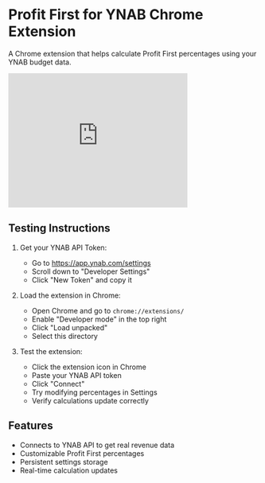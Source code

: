 # Profit First for YNAB Chrome Extension

A Chrome extension that helps calculate Profit First percentages using your YNAB budget data.
<iframe src="https://share.zight.com/4guL97N9?embed=true&amp;title=true&amp;branding=true" width="360" height="270" style="border:none" frameborder="0" allow="accelerometer; autoplay; clipboard-write; encrypted-media; gyroscope; picture-in-picture" allowtransparency="true" allowfullscreen="true"></iframe>

## Testing Instructions

1. Get your YNAB API Token:
   - Go to https://app.ynab.com/settings
   - Scroll down to "Developer Settings"
   - Click "New Token" and copy it

2. Load the extension in Chrome:
   - Open Chrome and go to `chrome://extensions/`
   - Enable "Developer mode" in the top right
   - Click "Load unpacked"
   - Select this directory

3. Test the extension:
   - Click the extension icon in Chrome
   - Paste your YNAB API token
   - Click "Connect"
   - Try modifying percentages in Settings
   - Verify calculations update correctly

## Features
- Connects to YNAB API to get real revenue data
- Customizable Profit First percentages
- Persistent settings storage
- Real-time calculation updates

